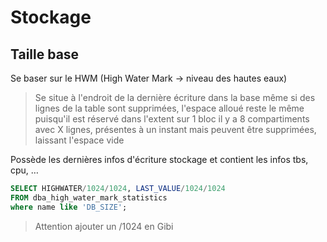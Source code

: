
# Stockage

## Taille base
Se baser sur le HWM (High Water Mark -> niveau des hautes eaux)
		
> Se situe à l'endroit de la dernière écriture dans la base
même si des lignes de la table sont supprimées, l'espace alloué reste le même puisqu'il est réservé dans l'extent
sur 1 bloc il y a 8 compartiments avec X lignes, présentes à un instant mais peuvent être supprimées, laissant l'espace vide

Possède les dernières infos d'écriture stockage et contient les infos tbs, cpu, …

```sql
SELECT HIGHWATER/1024/1024, LAST_VALUE/1024/1024
FROM dba_high_water_mark_statistics
where name like 'DB_SIZE';
```

> Attention ajouter un /1024 en Gibi

